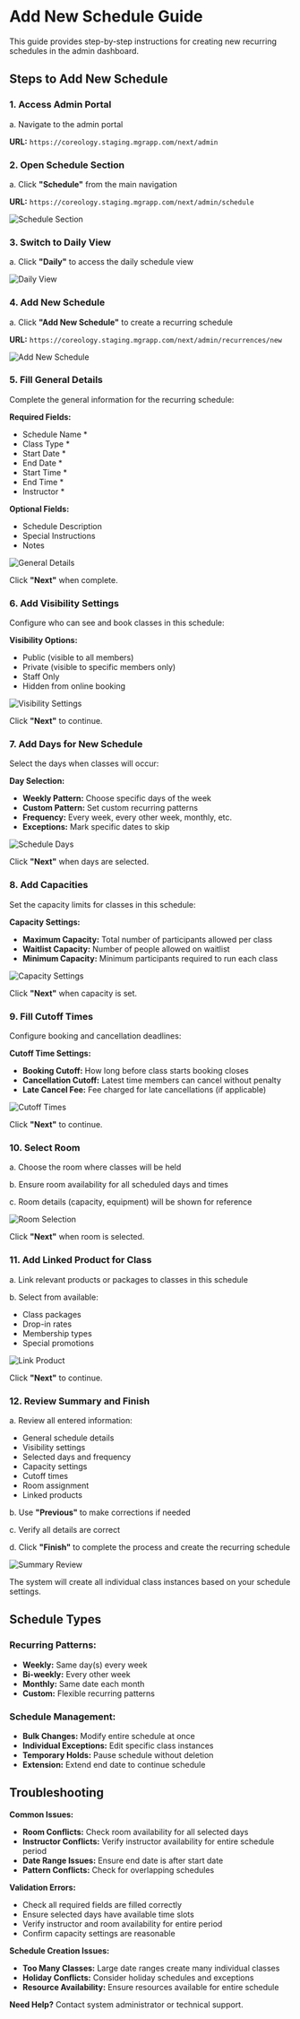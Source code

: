 # Add New Schedule Guide

This guide provides step-by-step instructions for creating new recurring schedules in the admin dashboard.

## Steps to Add New Schedule

### 1. Access Admin Portal

a. Navigate to the admin portal

**URL:** `https://coreology.staging.mgrapp.com/next/admin`

### 2. Open Schedule Section

a. Click **"Schedule"** from the main navigation

**URL:** `https://coreology.staging.mgrapp.com/next/admin/schedule`

![Schedule Section](images/click-schedule.png)

### 3. Switch to Daily View

a. Click **"Daily"** to access the daily schedule view

![Daily View](images/daily-view.png)

### 4. Add New Schedule

a. Click **"Add New Schedule"** to create a recurring schedule

**URL:** `https://coreology.staging.mgrapp.com/next/admin/recurrences/new`

![Add New Schedule](images/add-new-schedule.png)

### 5. Fill General Details

Complete the general information for the recurring schedule:

**Required Fields:**
- Schedule Name *
- Class Type *
- Start Date *
- End Date *
- Start Time *
- End Time *
- Instructor *

**Optional Fields:**
- Schedule Description
- Special Instructions
- Notes

![General Details](images/schedule-general-details.png)

Click **"Next"** when complete.

### 6. Add Visibility Settings

Configure who can see and book classes in this schedule:

**Visibility Options:**
- Public (visible to all members)
- Private (visible to specific members only)
- Staff Only
- Hidden from online booking

![Visibility Settings](images/visibility.png)

Click **"Next"** to continue.

### 7. Add Days for New Schedule

Select the days when classes will occur:

**Day Selection:**
- **Weekly Pattern:** Choose specific days of the week
- **Custom Pattern:** Set custom recurring patterns
- **Frequency:** Every week, every other week, monthly, etc.
- **Exceptions:** Mark specific dates to skip

![Schedule Days](images/days.png)

Click **"Next"** when days are selected.

### 8. Add Capacities

Set the capacity limits for classes in this schedule:

**Capacity Settings:**
- **Maximum Capacity:** Total number of participants allowed per class
- **Waitlist Capacity:** Number of people allowed on waitlist
- **Minimum Capacity:** Minimum participants required to run each class

![Capacity Settings](images/capacity.png)

Click **"Next"** when capacity is set.

### 9. Fill Cutoff Times

Configure booking and cancellation deadlines:

**Cutoff Time Settings:**
- **Booking Cutoff:** How long before class starts booking closes
- **Cancellation Cutoff:** Latest time members can cancel without penalty
- **Late Cancel Fee:** Fee charged for late cancellations (if applicable)

![Cutoff Times](images/cutoff-times.png)

Click **"Next"** to continue.

### 10. Select Room

a. Choose the room where classes will be held

b. Ensure room availability for all scheduled days and times

c. Room details (capacity, equipment) will be shown for reference

![Room Selection](images/room-selection.png)

Click **"Next"** when room is selected.

### 11. Add Linked Product for Class

a. Link relevant products or packages to classes in this schedule

b. Select from available:
   - Class packages
   - Drop-in rates
   - Membership types
   - Special promotions

![Link Product](images/link-product-class.png)

Click **"Next"** to continue.

### 12. Review Summary and Finish

a. Review all entered information:
   - General schedule details
   - Visibility settings
   - Selected days and frequency
   - Capacity settings
   - Cutoff times
   - Room assignment
   - Linked products

b. Use **"Previous"** to make corrections if needed

c. Verify all details are correct

d. Click **"Finish"** to complete the process and create the recurring schedule

![Summary Review](images/schedule-summary.png)

The system will create all individual class instances based on your schedule settings.

## Schedule Types

### Recurring Patterns:
- **Weekly:** Same day(s) every week
- **Bi-weekly:** Every other week
- **Monthly:** Same date each month
- **Custom:** Flexible recurring patterns

### Schedule Management:
- **Bulk Changes:** Modify entire schedule at once
- **Individual Exceptions:** Edit specific class instances
- **Temporary Holds:** Pause schedule without deletion
- **Extension:** Extend end date to continue schedule

## Troubleshooting

**Common Issues:**
- **Room Conflicts:** Check room availability for all selected days
- **Instructor Conflicts:** Verify instructor availability for entire schedule period
- **Date Range Issues:** Ensure end date is after start date
- **Pattern Conflicts:** Check for overlapping schedules

**Validation Errors:**
- Check all required fields are filled correctly
- Ensure selected days have available time slots
- Verify instructor and room availability for entire period
- Confirm capacity settings are reasonable

**Schedule Creation Issues:**
- **Too Many Classes:** Large date ranges create many individual classes
- **Holiday Conflicts:** Consider holiday schedules and exceptions
- **Resource Availability:** Ensure resources available for entire schedule

**Need Help?** Contact system administrator or technical support.
